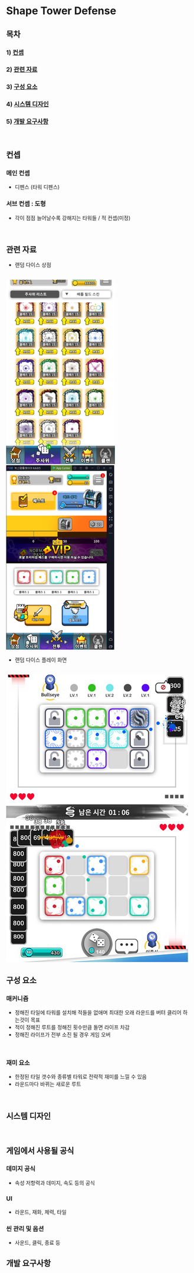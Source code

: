 # Shape Tower Defense

## 목차
### 1) [컨셉](#컨셉)
### 2) [관련 자료](#관련-자료)
### 3) [구성 요소](#구성-요소)
### 4) [시스템 디자인](#시스템-디자인)
### 5) [개발 요구사항](#개발-요구사항)
<br>

## 컨셉
### 메인 컨셉
- 디펜스 (타워 디펜스)
### 서브 컨셉 : 도형
- 각이 점점 늘어날수록 강해지는 타워들 / 적 컨셉(미정)

<br>

## 관련 자료
- 랜덤 다이스 상점
<br>
<img src="./img/store1.jpeg"> 
<img src="./img/store2.png">
<br>

- 랜덤 다이스 플레이 화면
<br>
<img src="./img/battle_scene1.png">
<br>

## 구성 요소
### 매커니즘
- 정해진 타일에 타워를 설치해 적들을 없애며 최대한 오래 라운드를 버텨 클리어 하는것이 목표
- 적이 정해진 루트를 정해진 횟수만큼 돌면 라이프 차감
- 정해진 라이프가 전부 소진 될 경우 게임 오버
<br>

### 재미 요소
- 한정된 타일 갯수와 종류별 타워로 전략적 재미를 느낄 수 있음
- 라운드마다 바뀌는 새로운 루트
<br>

## 시스템 디자인
<br>

## 게임에서 사용될 공식

### 데미지 공식
- 속성 저항력과 데미지, 속도 등의 공식
### UI
- 라운드, 재화, 체력, 타일
### 씬 관리 및 옵션
- 사운드, 클릭, 종료 등
## 개발 요구사항
